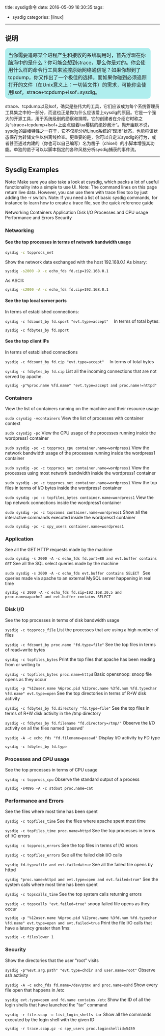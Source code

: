 title: sysdig命令
date: 2016-05-09 16:30:35
tags:
 - sysdig
categories: [linux]

---

## 说明
<div style="border-radius:10px; width: 90%; border:10px solid #AFEEEE;font-size:16px;align=left;  background:#AFEEEE">当你需要追踪某个进程产生和接收的系统调用时，首先浮现在你脑海中的是什么？你可能会想到strace，那么你是对的。你会使用什么样的命令行工具来监控原始网络通信呢？如果你想到了tcpdump，你又作出了一个极佳的选择。而如果你碰到必须追踪打开的文件（在Unix意义上：一切皆文件）的需求，可能你会使用lsof。strace+tcpdump+lsof=sysdig。</div>

<!-- more -->
strace、tcpdump以及lsof，确实是些伟大的工具，它们应该成为每个系统管理员工具集之中的一部分，而这也正是你为什么应该爱上sysdig的原因。它是一个强大的开源工具，用于系统级别的勘察和排障，它的创建者在介绍它时称之为“strace+tcpdump+lsof+上面点缀着lua樱桃的绝妙酱汁”。抛开幽默不说，sysdig的最棒特性之一在于，它不仅能分析Linux系统的“现场”状态，也能将该状态保存为转储文件以供离线检查。更重要的是，你可以自定义sysdig的行为，或者甚至通过内建的（你也可以自己编写）名为凿子（chisel）的小脚本增强其功能。单独的凿子可以以脚本指定的各种风格分析sysdig捕获的事件流。

----------

## Sysdig Examples

Note: Make sure you also take a look at csysdig, which packs a lot of useful functionality into a simple to use UI.
Note: The command lines on this page return live data. However, you can use them with trace files too by just adding the -r switch.
Note: If you need a list of basic sysdig commands, for instance to learn how to create a trace file, see the quick reference guide

Networking
Containers
Application
Disk I/O
Processes and CPU usage
Performance and Errors
Security

### Networking

#### See the top processes in terms of network bandwidth usage
```bash
sysdig -c topprocs_net
```
Show the network data exchanged with the host 192.168.0.1
As binary:
```bash
sysdig -s2000 -X -c echo_fds fd.cip=192.168.0.1  
```
As ASCII:
```bash
sysdig -s2000 -A -c echo_fds fd.cip=192.168.0.1
```
#### See the top local server ports

In terms of established connections:

`sysdig -c fdcount_by fd.sport "evt.type=accept"  `
In terms of total bytes:

`sysdig -c fdbytes_by fd.sport`
#### See the top client IPs

In terms of established connections

`sysdig -c fdcount_by fd.cip "evt.type=accept"  `
In terms of total bytes

`sysdig -c fdbytes_by fd.cip`
List all the incoming connections that are not served by apache.

`sysdig -p"%proc.name %fd.name" "evt.type=accept and proc.name!=httpd"`

### Containers

View the list of containers running on the machine and their resource usage

`sudo csysdig -vcontainers`
View the list of processes with container context

`sudo csysdig -pc`
View the CPU usage of the processes running inside the wordpress1 container

`sudo sysdig -pc -c topprocs_cpu container.name=wordpress1`
View the network bandwidth usage of the processes running inside the wordpress1 container

`sudo sysdig -pc -c topprocs_net container.name=wordpress1`
View the processes using most network bandwidth inside the wordpress1 container

`sudo sysdig -pc -c topprocs_net container.name=wordpress1`
View the top files in terms of I/O bytes inside the wordpress1 container

`sudo sysdig -pc -c topfiles_bytes container.name=wordpress1`
View the top network connections inside the wordpress1 container

`sudo sysdig -pc -c topconns container.name=wordpress1`
Show all the interactive commands executed inside the wordpress1 container

`sudo sysdig -pc -c spy_users container.name=wordpress1`

### Application

See all the GET HTTP requests made by the machine

`sudo sysdig -s 2000 -A -c echo_fds fd.port=80 and evt.buffer contains GET`
See all the SQL select queries made by the machine

`sudo sysdig -s 2000 -A -c echo_fds evt.buffer contains SELECT `
See queries made via apache to an external MySQL server happening in real time

`sysdig -s 2000 -A -c echo_fds fd.sip=192.168.30.5 and proc.name=apache2 and evt.buffer contains SELECT`

### Disk I/O

See the top processes in terms of disk bandwidth usage

`sysdig -c topprocs_file`
List the processes that are using a high number of files

`sysdig -c fdcount_by proc.name "fd.type=file"`
See the top files in terms of read+write bytes

`sysdig -c topfiles_bytes`
Print the top files that apache has been reading from or writing to

`sysdig -c topfiles_bytes proc.name=httpd`
Basic opensnoop: snoop file opens as they occur

`sysdig -p "%12user.name %6proc.pid %12proc.name %3fd.num %fd.typechar %fd.name" evt.type=open`
See the top directories in terms of R+W disk activity

`sysdig -c fdbytes_by fd.directory "fd.type=file"`
See the top files in terms of R+W disk activity in the /tmp directory

`sysdig -c fdbytes_by fd.filename "fd.directory=/tmp/"`
Observe the I/O activity on all the files named 'passwd'

`sysdig -A -c echo_fds "fd.filename=passwd"`
Display I/O activity by FD type

`sysdig -c fdbytes_by fd.type`

### Processes and CPU usage

See the top processes in terms of CPU usage

`sysdig -c topprocs_cpu`
Observe the standard output of a process

`sysdig -s4096 -A -c stdout proc.name=cat`

### Performance and Errors

See the files where most time has been spent

`sysdig -c topfiles_time`
See the files where apache spent most time

`sysdig -c topfiles_time proc.name=httpd`
See the top processes in terms of I/O errors

`sysdig -c topprocs_errors`
See the top files in terms of I/O errors

`sysdig -c topfiles_errors`
See all the failed disk I/O calls

`sysdig fd.type=file and evt.failed=true`
See all the failed file opens by httpd

`sysdig "proc.name=httpd and evt.type=open and evt.failed=true"`
See the system calls where most time has been spent

`sysdig -c topscalls_time`
See the top system calls returning errors

`sysdig -c topscalls "evt.failed=true"`
snoop failed file opens as they occur

`sysdig -p "%12user.name %6proc.pid %12proc.name %3fd.num %fd.typechar %fd.name" evt.type=open and evt.failed=true`
Print the file I/O calls that have a latency greater than 1ms:

`sysdig -c fileslower 1`

### Security

Show the directories that the user "root" visits

`sysdig -p"%evt.arg.path" "evt.type=chdir and user.name=root"`
Observe ssh activity

`sysdig -A -c echo_fds fd.name=/dev/ptmx and proc.name=sshd`
Show every file open that happens in /etc

`sysdig evt.type=open and fd.name contains /etc`
Show the ID of all the login shells that have launched the "tar" command

`sysdig -r file.scap -c list_login_shells tar`
Show all the commands executed by the login shell with the given ID

`sysdig -r trace.scap.gz -c spy_users proc.loginshellid=5459`